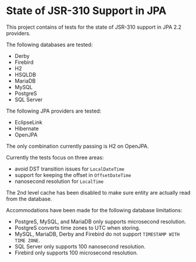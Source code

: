 State of JSR-310 Support in JPA
===============================

This project contains of tests for the state of JSR-310 support in JPA 2.2 providers.

The following databases are tested:

 * Derby
 * Firebird
 * H2
 * HSQLDB
 * MariaDB
 * MySQL
 * PostgreS
 * SQL Server

The following JPA providers are tested:

 * EclipseLink
 * Hibernate
 * OpenJPA

The only combination currently passing is H2 on OpenJPA.

Currently the tests focus on three areas:

 * avoid DST transition issues for `LocalDateTime`
 * support for keeping the offset in `OffsetDateTime`
 * nanosecond resolution for `LocalTime`

The 2nd level cache has been disabled to make sure entity are actually read from the database.

Accommodations have been made for the following database limitations:

 * PostgreS, MySQL, and MariaDB only supports microsecond resolution.
 * PostgreS converts time zones to UTC when storing.
 * MySQL, MariaDB, Derby and Firebird do not support `TIMESTAMP WITH TIME ZONE`.
 * SQL Server only supports 100 nanosecond resolution.
 * Firebird only supports 100 microsecond resolution.


